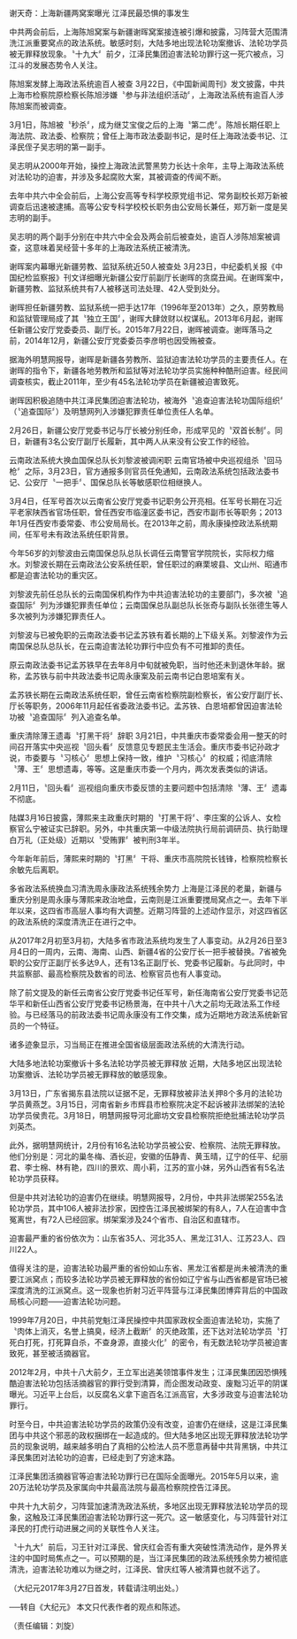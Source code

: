 

谢天奇：上海新疆两窝案曝光 江泽民最恐惧的事发生





中共两会前后，上海陈旭窝案与新疆谢晖窝案接连被引爆和披露，习阵营大范围清洗江派重要窝点的政法系统。敏感时刻，大陆多地出现法轮功案撤诉、法轮功学员被无罪释放现象。〝十九大〞前夕，江泽民集团迫害法轮功罪行这一死穴被点，习江斗的发展态势令人关注。









陈旭案发酵上海政法系统逾百人被查
3月22日，《中国新闻周刊》发文披露，中共上海市检察院原检察长陈旭涉嫌〝参与非法组织活动〞，上海政法系统有逾百人涉陈旭案而被调查。

3月1日，陈旭被〝秒杀〞，成为继艾宝俊之后的上海〝第二虎〞。陈旭长期任职上海法院、政法委、检察院；曾任上海市政法委副书记，是时任上海政法委书记、江泽民侄子吴志明的第一副手。

吴志明从2000年开始，操控上海政法武警黑势力长达十余年，主导上海政法系统对法轮功的迫害，并涉及多起腐败大案，其被调查的传闻不断。

去年中共六中全会前后，上海公安高等专科学校原党组书记、常务副校长郑万新被调查后迅速被逮捕。高等公安专科学校校长职务由公安局长兼任，郑万新一度是吴志明的副手。

吴志明的两个副手分别在中共六中全会及两会前后被查处，逾百人涉陈旭案被调查，这意味着吴经营十多年的上海政法系统正被清洗。

谢晖案内幕曝光新疆劳教、监狱系统近50人被查处
3月23日，中纪委机关报《中国纪检监察报》刊文详细曝光新疆公安厅前副厅长谢晖的贪腐丑闻。在谢晖案中，新疆劳教、监狱系统共有7人被移送司法处理、42人受到处分。

谢晖担任新疆劳教、监狱系统一把手达17年（1996年至2013年）之久，原劳教局和监狱管理局成了其〝独立王国〞，谢晖大肆敛财以权谋私。2013年6月起，谢晖任新疆公安厅党委委员、副厅长。2015年7月22日，谢晖被调查。谢晖落马之前，2014年12月，新疆公安厅党委委员李彦明也因受贿被查。

据海外明慧网报导，谢晖是新疆各劳教所、监狱迫害法轮功学员的主要责任人。在谢晖的指令下，新疆各地劳教所和监狱等对法轮功学员实施种种酷刑迫害。经民间调查核实，截止2011年，至少有45名法轮功学员在新疆被迫害致死。

谢晖因积极追随中共江泽民集团迫害法轮功，被海外〝追查迫害法轮功国际组织〞（〝追查国际〞）及明慧网列入涉嫌犯罪责任单位责任人名单。

2月26日，新疆公安厅党委书记与厅长被分别任命，形成罕见的〝双首长制〞。同日，新疆有3名公安厅副厅长履新，其中两人从来没有公安工作的经验。

云南政法系统大换血国保总队长刘黎波被调闲职
云南官场被中央巡视组杀〝回马枪〞之际，3月23日，官方通报多则官员任免通知，云南政法系统包括政法委书记、公安厅〝一把手〞、国保总队长等敏感职位相继换人。

3月4日，任军号首次以云南省公安厅党委书记职务公开亮相。任军号长期在习近平老家陕西省官场任职，曾任西安市临潼区委书记，西安市副市长等职务；2013年1月任西安市委常委、市公安局局长。在2013年之前，周永康操控政法系统期间，任军号未有政法系统任职背景。

今年56岁的刘黎波由云南国保总队总队长调任云南警官学院院长，实际权力缩水。刘黎波长期在云南政法公安系统任职，曾任职过的麻栗坡县、文山州、昭通市都是迫害法轮功的重灾区。

刘黎波先前任总队长的云南国保机构作为中共迫害法轮功的主要部门，多次被〝追查国际〞列为涉嫌犯罪责任单位；云南国保总队副总队长张奇与副队长张德生等人多次被列为涉嫌犯罪责任人。

刘黎波与已被免职的云南政法委书记孟苏铁有着长期的上下级关系。刘黎波作为云南国保总队总队长，在云南迫害法轮功罪行中应负有不可推卸的责任。

原云南政法委书记孟苏铁早在去年8月中旬就被免职，当时他还未到退休年龄。据称，孟苏铁与前中共政法委书记周永康案及前云南书记白恩培案有关。

孟苏铁长期在云南政法系统任职，曾任云南省检察院副检察长，省公安厅副厅长、厅长等职务，2006年11月起任省委政法委书记。孟苏铁、白恩培都曾因迫害法轮功被〝追查国际〞列入追查名单。

重庆清除薄王遗毒〝打黑干将〞辞职
3月21日，中共重庆市委常委会用一整天的时间召开落实中央巡视〝回头看〞反馈意见专题民主生活会。重庆市委书记孙政才说，市委要与〝习核心〞思想上保持一致，维护〝习核心〞的权威；彻底清除〝薄、王〞思想遗毒，等等。这是重庆市委一个月内，两次发表类似的讲话。

2月11日，〝回头看〞巡视组向重庆市委反馈的主要问题中包括清除〝薄、王〞遗毒不彻底。

陆媒3月16日披露，薄熙来主政重庆时期的〝打黑干将〞、李庄案的公诉人、女检察官么宁被证实已辞职。另外，中共重庆第一中级法院执行局前调研员、执行助理白万礼（正处级）近期以〝受贿罪〞被判刑3年半。

今年新年前后，薄熙来时期的〝打黑〞干将、重庆市高院院长钱锋，检察院检察长余敏先后离职。

多省政法系统换血习清洗周永康政法系统残余势力
上海是江泽民的老巢，新疆与重庆分别是周永康与薄熙来政治地盘，云南则是江派重要搅局窝点之一。去年下半年以来，这四省市高层人事均有大调整。近期习阵营的上述动作显示，对这四省区的政法系统的深度清洗正在进行之中。

从2017年2月初至3月初，大陆多省市政法系统均发生了人事变动。从2月26日至3月4日的一周内，云南、海南、山西、新疆4省的公安厅长一把手被替换。7省被免职的公安厅正副厅长多达9人，还有13名正副厅长、党委书记履新。与此同时，中共监察部、最高检察院及数省的司法、检察官员也有人事变动。

除了前文提及的新任云南省公安厅党委书记任军号，新任海南省公安厅党委书记范华平和新任山西省公安厅党委书记杨景海，在中共十八大之前均无政法系工作经验。与已经落马的前政法委书记周永康没有工作交集，成为近期地方政法系统新官员的一个特征。

诸多迹象显示，习当局正在推进全国省级层面政法系统的大清洗行动。

大陆多地法轮功案撤诉十多名法轮功学员被无罪释放
近期，大陆多地区出现法轮功案撤诉、法轮功学员被无罪释放的敏感现象。

3月13日，广东省揭东县法院以证据不足，无罪释放被非法关押8个多月的法轮功学员黄燕芝。3月15日，河南省新乡市辉县市检察院决定不起诉被非法绑架的法轮功学员侯贵花。3月18日，明慧网报导河北廊坊文安县检察院拒绝批捕法轮功学员刘英杰。

此外，据明慧网统计，2月份有16名法轮功学员被公安、检察院、法院无罪释放。他们分别是：河北的巢冬梅、酒长迎，安徽的伍静青、黄玉晴，辽宁的任平、纪丽君、李士棉、林有艳，四川的景欢、周小莉，江苏的宣小妹，另外山西省有5名法轮功学员获释。

但是中共对法轮功的迫害仍在继续。明慧网报导，2月份，中共非法绑架255名法轮功学员，其中106人被非法抄家，因控告江泽民被绑架的有8人，7人在迫害中含冤离世，有72人已经回家。绑架案涉及24个省市、自治区和直辖市。

迫害最严重的省份依次为：山东省35人、河北35人、黑龙江31人、江苏23人、四川22人。

值得关注的是，迫害法轮功最严重的省份如山东省、黑龙江省都是尚未被清洗的重要江派窝点；而较多法轮功学员被无罪释放的省份如辽宁省与山西省都是官场已被深度清洗的江派窝点。这一现象也折射习近平阵营与江泽民集团博弈背后的中国政局核心问题——迫害法轮功问题。

1999年7月20日，中共前党魁江泽民操控中共国家政权全面迫害法轮功，实施了〝肉体上消灭，名誉上搞臭，经济上截断〞的灭绝政策，还下达对法轮功学员〝打死白打死，打死算自杀，不查身源，直接火化〞的密令，有无数法轮功学员被迫害致死，甚至被活摘器官。

2012年2月，中共十八大前夕，王立军出逃美领馆事件发生；江泽民集团因恐惧残酷迫害法轮功包括活摘器官的罪行受到清算，而企图发动政变、废黜习近平的阴谋曝光。习近平上台后，以反腐名义拿下逾百名江派高官，大多涉政变与迫害法轮功罪行。

时至今日，中共迫害法轮功学员的政策仍没有改变，迫害仍在继续，这是江泽民集团与中共这个邪恶的政权捆绑在一起造成的。但大陆多地区出现无罪释放法轮功学员的现象说明，越来越多明白了真相的公检法人员不愿意再替中共背黑锅，中共江泽民集团对法轮功的迫害，已经走到了穷途末路。

江泽民集团活摘器官等迫害法轮功罪行已在国际全面曝光。2015年5月以来，逾20万法轮功学员及家属向中共最高法院与最高检察院控告江泽民。

中共十九大前夕，习阵营加速清洗政法系统，多地区出现无罪释放法轮功学员的现象，这触及江泽民集团迫害法轮功罪行这一死穴。这一敏感变化，与习阵营针对江泽民的打虎行动进展之间的关联性令人关注。

〝十九大〞前后，习王针对江泽民、曾庆红会否有重大突破性清洗动作，是外界关注的中国时局焦点之一。可以预期的是，当江泽民集团的政法系统残余势力被彻底清洗，迫害法轮功难以为继之时，江泽民、曾庆红等人被清算也就不远了。 

（大纪元2017年3月27日首发，转载请注明出处。）

──转自《大纪元》 本文只代表作者的观点和陈述。

（责任编辑：刘旋）





